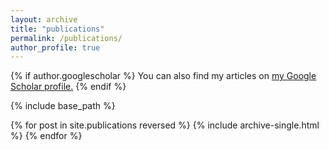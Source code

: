 ```yaml
---
layout: archive
title: "publications"
permalink: /publications/
author_profile: true
---
```


{% if author.googlescholar %}
  You can also find my articles on <u><a href="{{[author.googlescholar](https://scholar.google.com/citations?user=8hkntjoAAAAJ&hl=en&oi=ao)}}">my Google Scholar profile</a>.</u>
{% endif %}

{% include base_path %}

{% for post in site.publications reversed %}
  {% include archive-single.html %}
{% endfor %}
